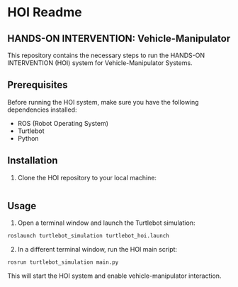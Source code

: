 # HOI Readme

## HANDS-ON INTERVENTION: Vehicle-Manipulator 

This repository contains the necessary steps to run the HANDS-ON INTERVENTION (HOI) system for Vehicle-Manipulator Systems.

## Prerequisites

Before running the HOI system, make sure you have the following dependencies installed:

- ROS (Robot Operating System)
- Turtlebot
- Python

## Installation

1. Clone the HOI repository to your local machine:

```bash

```


## Usage

1. Open a terminal window and launch the Turtlebot simulation:

```bash
roslaunch turtlebot_simulation turtlebot_hoi.launch
```


2. In a different terminal window, run the HOI main script:

```bash
rosrun turtlebot_simulation main.py
```
This will start the HOI system and enable vehicle-manipulator interaction.
